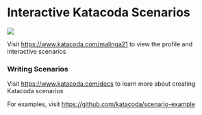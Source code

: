# Interactive Katacoda Scenarios

[![](http://shields.katacoda.com/katacoda/malinga21/count.svg)](https://www.katacoda.com/malinga21 "Get your profile on Katacoda.com")

Visit https://www.katacoda.com/malinga21 to view the profile and interactive scenarios

### Writing Scenarios
Visit https://www.katacoda.com/docs to learn more about creating Katacoda scenarios

For examples, visit https://github.com/katacoda/scenario-example

